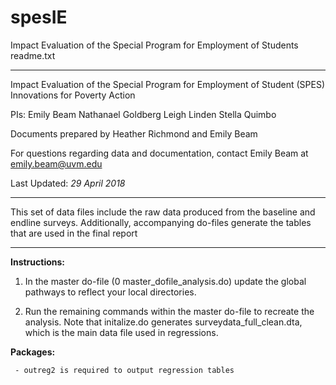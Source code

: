 # spesIE
Impact Evaluation of the Special Program for Employment of Students
readme.txt
**********************************************
Impact Evaluation of the Special Program for Employment of Student (SPES)
Innovations for Poverty Action 

PIs:
Emily Beam 
Nathanael Goldberg 
Leigh Linden
Stella Quimbo 

Documents prepared by Heather Richmond and Emily Beam 

For questions regarding data and documentation, contact Emily Beam at emily.beam@uvm.edu

Last Updated: *29 April 2018*


**********************************************

This set of data files include the raw data produced from the baseline and endline surveys. Additionally, accompanying do-files generate the tables that are used in the final report

**********************************************

**Instructions:**

1. In the master do-file (0 master_dofile_analysis.do) update the global pathways to reflect your local directories. 

1. Run the remaining commands within the master do-file to recreate the analysis. Note that  initalize.do generates surveydata_full_clean.dta, which is the main data file used in regressions. 


**Packages:**

	 - outreg2 is required to output regression tables
